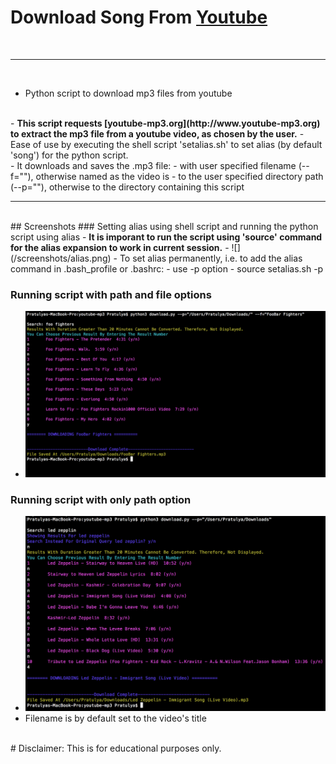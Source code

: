 # Download Song From [Youtube](https://www.youtube.com)
<br><hr><br>
- Python script to download mp3 files from youtube
<br>
- <b>This script requests [youtube-mp3.org](http://www.youtube-mp3.org) to extract the mp3 file from a youtube video, as chosen by the user.</b>
- Ease of use by executing the shell script 'setalias.sh' to set alias (by default 'song') for the python script.
<br>
- It downloads and saves the .mp3 file:
	- with user specified filename (--f=""), otherwise named as the video is
	- to the user specified directory path (--p=""), otherwise to the directory containing this script

<hr><br>
## Screenshots
### Setting alias using shell script and running the python script using alias
- <b>It is imporant to run the script using 'source' command for the alias expansion to work in current session.</b>
- ![](/screenshots/alias.png)
- To set alias permanently, i.e. to add the alias command in .bash_profile or .bashrc:
	- use -p option
	- source setalias.sh -p

### Running script with path and file options
- ![Running script with path and file options](/screenshots/pf.png)

### Running script with only path option
- ![Running script with only path option](/screenshots/p.png)
- Filename is by default set to the video's title

<br>
# Disclaimer: This is for educational purposes only.
